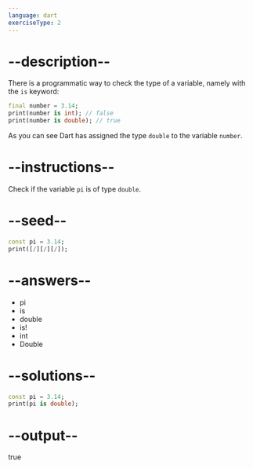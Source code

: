 ```yaml
---
language: dart
exerciseType: 2
---
```


# --description--

There is a programmatic way to check the type of a variable, namely with the `is` keyword:
```dart
final number = 3.14;
print(number is int); // false
print(number is double); // true
```

As you can see Dart has assigned the type `double` to the variable `number`.

# --instructions--

Check if the variable `pi` is of type `double`.

# --seed--

```dart
const pi = 3.14;
print([/][/][/]);
```

# --answers--

- pi
-  is 
- double
-  is! 
- int
- Double

# --solutions--

```dart
const pi = 3.14;
print(pi is double);
```

# --output--

true

